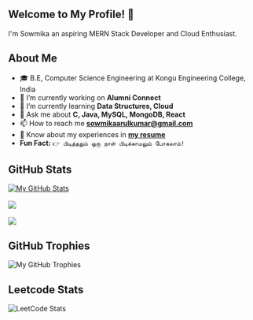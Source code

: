 ## Welcome to My Profile! 👋 

 I'm Sowmika an aspiring MERN Stack Developer and Cloud Enthusiast.
 
## About Me
  - 🎓 B.E, Computer Science Engineering at Kongu Engineering College, India
  - 🔭 I’m currently working on <b>Alumni Connect</b>
  - 🌱 I’m currently learning <b>Data Structures, Cloud</b>
  - 💬 Ask me about <b>C, Java, MySQL, MongoDB, React</b>
  - 📫 How to reach me **sowmikaarulkumar@gmail.com**
  - 📄 Know about my experiences in [**my resume**](https://drive.google.com/file/d/1idxd0KKp6yAov8BTBDscMEpbGCrnOp1W/view?usp=sharing)
  -  <b>Fun Fact:</b> `👉 பிடித்ததும் ஒரு நாள் பிடிக்காமலும் போகலாம்!`<br>


  ## GitHub Stats
[![My GitHub Stats](https://denvercoder1-github-readme-stats.vercel.app/api?username=Sowmika-Arul&show_icons=true&count_private=true&theme=radical)](https://github.com/Sowmika-Arul)
<br>
<br>
![](https://github-readme-streak-stats.herokuapp.com/?user=Sowmika-Arul&theme=gotham&hide_border=false)
<br>
<br>
![](https://github-readme-stats.vercel.app/api/top-langs/?username=Sowmika-Arul&theme=gotham&hide_border=false&include_all_commits=true&count_private=true&layout=compact)

## GitHub Trophies
![My GitHub Trophies](https://github-profile-trophy.vercel.app/?username=Sowmika-Arul&theme=radical&no-frame=true&no-bg=true&margin-w=1)

## Leetcode Stats
![LeetCode Stats](https://leetcard.jacoblin.cool/Sowmika_1104?theme=dark&font=Marcellus&ext=heatmap)
